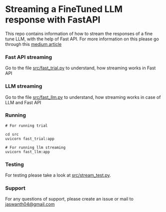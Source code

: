 # Streaming a FineTuned LLM response with FastAPI

This repo contains information of how to stream the responses of a fine tune LLM, with the help of Fast API. For more information on this please go through this [medium article](https://medium.com/@jaswanth04/streaming-llm-responses-using-fastapi-deb575554397)

### Fast API streaming

Go to the file [src/fast_trial.py](https://github.com/jaswanth04/llm_response_streaming/blob/main/src/fast_trial.py) to understand, how streaming works in Fast API

### LLM streaming
Go to the file [src/fast_llm.py](https://github.com/jaswanth04/llm_response_streaming/blob/main/src/fast_llm.py) to understand, how streaming works in case of LLM and Fast API

### Running 

```
# For running trial

cd src
uvicorn fast_trial:app

# For running llm streaming
uvicorn fast_llm:app

```

### Testing
For testing please take a look at [src/stream_test.py](https://github.com/jaswanth04/llm_response_streaming/blob/main/src/stream_test.py).


### Support

For any questions of support, please create an issue or mail to jaswanth04@gmail.com